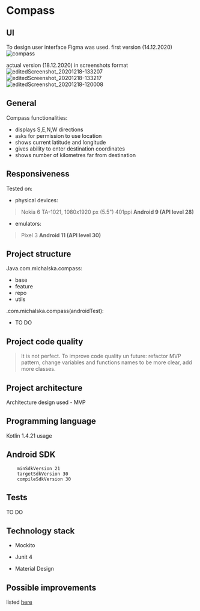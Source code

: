 # Compass

## UI
To design user interface Figma was used.
first version (14.12.2020) 
![compass](https://user-images.githubusercontent.com/48919716/102139353-082dcf80-3e5e-11eb-938b-d518db183afb.png)


actual version (18.12.2020) in screenshots format  
![editedScreenshot_20201218-133207](https://user-images.githubusercontent.com/48919716/102615745-b8d5f080-4136-11eb-88f4-c6795fde3a46.png) ![editedScreenshot_20201218-133217](https://user-images.githubusercontent.com/48919716/102615746-b8d5f080-4136-11eb-8354-c5132b19a3cd.png) ![editedScreenshot_20201218-120008](https://user-images.githubusercontent.com/48919716/102615748-b96e8700-4136-11eb-99a3-ce81f6edb7ac.png)


## General 
Compass functionalities:
- displays S,E,N,W directions
- asks for permission to use location
- shows current latitude and longitude
- gives ability to enter destination coordinates
- shows number of kilometres far from destination

## Responsiveness
Tested on:

- physical devices:
> Nokia 6 TA-1021, 1080x1920 px (5.5") 401ppi  **Android 9 (API level 28)**

- emulators:
> Pixel 3 **Android 11 (API level 30)**

## Project structure
Java.com.michalska.compass:
- base
- feature
- repo
- utils

.com.michalska.compass(androidTest):
- TO DO

## Project code quality
> It is not perfect. To improve code quality un future: refactor MVP pattern, change variables and functions names to be more clear, add more classes.

## Project architecture
Architecture design used - MVP 

## Programming language
Kotlin 1.4.21 usage

## Android SDK 
        minSdkVersion 21
        targetSdkVersion 30
        compileSdkVersion 30


## Tests
TO DO

## Technology stack
- Mockito
- Junit 4

- Material Design

## Possible improvements
listed [here](https://github.com/veraloes/Compass/projects/2)
